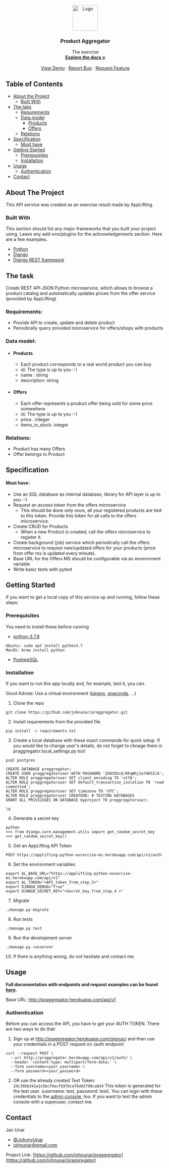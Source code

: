 <!-- PROJECT LOGO -->
<br />
<p align="center">
  <a href="https://applifting.cz/">
    <img src="Full documentation with endpoints and request examples can be found [here](https://praggregator.herokuapp.com/swagger/)." alt="Logo" width="80" height="80">
  </a>

  <h3 align="center">Product Aggregator</h3>

  <p align="center">
  The exercise
    <br />
    <a href="https://praggregator.herokuapp.com/swagger/"><strong>Explore the docs »</strong></a>
    <br />
    <br />
    <a href="https://praggregator.herokuapp.com/api/v1/">View Demo</a>
    ·
    <a href="https://github.com/johnunar/praggregator/issues">Report Bug</a>
    ·
    <a href="https://github.com/johnunar/praggregator/issues">Request Feature</a>
  </p>
</p>



<!-- TABLE OF CONTENTS -->
## Table of Contents

* [About the Project](#about-the-project)
    * [Built With](#built-with)
* [The taks](#the-task)
    * [Requirements](#requirements)
    * [Data model](#data-model)
        * [Products](#products)
        * [Offers](#offers)
    * [Relations](#relations)
* [Specification](#specification)
    * [Must have](#must-have)
* [Getting Started](#getting-started)
    * [Prerequisites](#prerequisites)
    * [Installation](#installation)
* [Usage](#usage)
    * [Authentication](#authentication)
* [Contact](#contact)



<!-- ABOUT THE PROJECT -->
## About The Project

This API service was created as an exercise result made by AppLifting.

### Built With
This section should list any major frameworks that you built your project using. Leave any add-ons/plugins for the acknowledgements section. Here are a few examples.
* [Python](https://www.python.org/)
* [Django](https://www.djangoproject.com/)
* [Django REST framework](https://www.django-rest-framework.org/)

<!-- THE TASK -->
## The task
Create REST API JSON Python microservice, which allows to browse a product catalog and
automatically updates prices from the offer service (provided by AppLifting)

### Requirements:
* Provide API to create, update and delete product
* Periodically query provided microservice for offers/shops with products

### Data model:
* #### Products
    * Each product corresponds to a real world product you can buy
    * id: The type is up to you :-)
    * name : string
    * description: string
* #### Offers
    * Each offer represents a product offer being sold for some price somewhere
    * id: The type is up to you :-)
    * price : integer
    * items_in_stock: integer

### Relations:
* Product has many Offers
* Offer belongs to Product

<!-- SPECIFICATION -->
## Specification

#### Must have:
* Use an SQL database as internal database, library for API layer is up to you :-)
* Request an access token from the offers microservice
    * This should be done only once, all your registered products are tied to this
token. Provide this token for all calls to the offers microservice.
* Create CRUD for Products
    * When a new Product is created, call the offers microservice to register it.
* Create background (job) service which periodically call the offers microservice to
request new/updated offers for your products (price from offer ms is updated every
minute).
* Base URL for the Offers MS should be configurable via an environment variable
* Write basic tests with pytest

<!-- GETTING STARTED -->
## Getting Started
If you want to get a local copy of this service up and running, follow these steps:

### Prerequisites

You need to install these before running 
* [python-3.7.9](https://www.python.org/downloads/)
```shell script
Ubuntu: sudo apt install python3.7
MacOS: brew install python
```

* [PostgreSQL](https://www.postgresql.org/download/)

### Installation
If you want to run this app locally and, for example, test it, you can. 

Good Advise: Use a virtual environment ([pipenv](https://github.com/pypa/pipenv), [anaconda](https://www.anaconda.com/products/individual), ...)

1. Clone the repo
```shell script
git clone https://github.com/johnunar/praggregator.git
```
2. Install requirements from the provided file
```shell script
pip install -r requirements.txt
```
3. Create a local database with these exact commands for quick setup. If you would like to change user's details, do not forget to chnage them in praggregator.local_settings.py too!
```shell script
psql postgres

CREATE DATABASE praggregator;
CREATE USER praggregatoruser WITH PASSWORD 'Z4dtOScE/RFqWhj1o74KSZ/A';
ALTER ROLE praggregatoruser SET client_encoding TO 'utf8';
ALTER ROLE praggregatoruser SET default_transaction_isolation TO 'read committed';
ALTER ROLE praggregatoruser SET timezone TO 'UTC';
ALTER ROLE praggregatoruser CREATEDB; # TESTING DATABASES
GRANT ALL PRIVILEGES ON DATABASE myproject TO praggregatoruser;

\q
```
4. Generate a secret key
```shell script
python
>>> from django.core.management.utils import get_random_secret_key
>>> get_random_secret_key()
```
5. Get an AppLifting API Token
```shell script
POST https://applifting-python-excercise-ms.herokuapp.com/api/v1/auth
```
6. Set the environment variables
```shell script
export AL_BASE_URL="https://applifting-python-excercise-ms.herokuapp.com/api/v1"
export AL_TOKEN="<API_token_from_step_5>"
export DJANGO_DEBUG="True"
export DJANGO_SECRET_KEY="<Secret_key_from_step_4 >"
```
7. Migrate
```shell script
./manage.py migrate
```
8. Run tests
```shell script
./manage.py test
```
9. Run the development server
```shell script
./manage.py runserver
```
10. If there is anything wrong, do not hesitate and contact me.



<!-- USAGE -->
## Usage
**Full documentation with endpoints and request examples can be found [here](https://praggregator.herokuapp.com/swagger/).**

Base URL: http://praggregator.herokuapp.com/api/v1

### Authentication
Before you can access the API, you have to get your AUTH TOKEN. There are two ways to do that:
1. Sign up at http://praggregator.herokuapp.com/signup/ and then use your credentials in a POST request on /auth endpoint
```shell script
curl --request POST \
  --url http://praggregator.herokuapp.com/api/v1/auth/ \
  --header 'content-type: multipart/form-data;' \
  --form username=<your_username> \
  --form password=<your_password>
```

2. OR use the already created Test Token: 
`2dc395b341e2c5bcfdacf597bce76dd3790ca834`
This token is generated for the test user. (username: test, password: test). You can login with these credentials to the [admin console](https://praggregator.herokuapp.com/admin/), too. If you want to test the admin console with a superuser, contact me.

<!-- CONTACT -->
## Contact

Jan Unar
* [@JohnnyUnar](https://twitter.com/JohnnyUnar)
* [johnunar@gmail.com](mailto:johnunar@gmail.com)

Project Link: [https://github.com/johnunar/praggregator](https://github.com/johnunar/praggregator)
